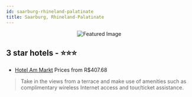 ```yaml
---
id: saarburg-rhineland-palatinate
title: Saarburg, Rhineland-Palatinate
---
```


<center><img src="https://i.travelapi.com/hotels/37000000/36470000/36466500/36466433/a9fc8d36_z.jpg" alt="Featured Image" /></center>


##  3 star hotels - ⭐️⭐️⭐️

-    [Hotel Am Markt](https://us.hurb.com/hotels/saarburg/hotel-am-markt-JNP-JP518288?cmp=18055) Prices from R$407.68
   > Take in the views from a terrace and make use of amenities such as complimentary wireless Internet access and tour/ticket assistance.
